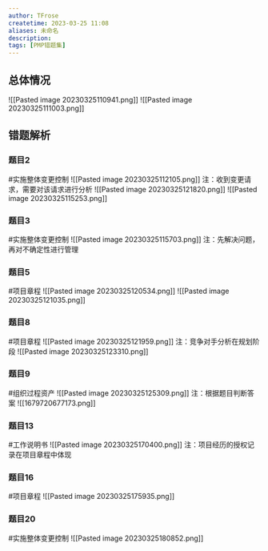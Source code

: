 ```yaml
---
author: TFrose
createtime: 2023-03-25 11:08
aliases: 未命名
description:
tags: [PMP错题集]
---
```


## 总体情况
![[Pasted image 20230325110941.png]]
![[Pasted image 20230325111003.png]]
## 错题解析
### 题目2
#实施整体变更控制
![[Pasted image 20230325112105.png]]
注：收到变更请求，需要对该请求进行分析
![[Pasted image 20230325121820.png]]
![[Pasted image 20230325115253.png]]

### 题目3
#实施整体变更控制 
![[Pasted image 20230325115703.png]]
注：先解决问题，再对不确定性进行管理

### 题目5
#项目章程
![[Pasted image 20230325120534.png]]
![[Pasted image 20230325121035.png]]
### 题目8
#项目章程 
![[Pasted image 20230325121959.png]]
注：竞争对手分析在规划阶段
![[Pasted image 20230325123310.png]]

### 题目9
#组织过程资产
![[Pasted image 20230325125309.png]]
注：根据题目判断答案
![[1679720677173.png]]

### 题目13
#工作说明书
![[Pasted image 20230325170400.png]]
注：项目经历的授权记录在项目章程中体现

### 题目16
#项目章程 
![[Pasted image 20230325175935.png]]

### 题目20
#实施整体变更控制 
![[Pasted image 20230325180852.png]]